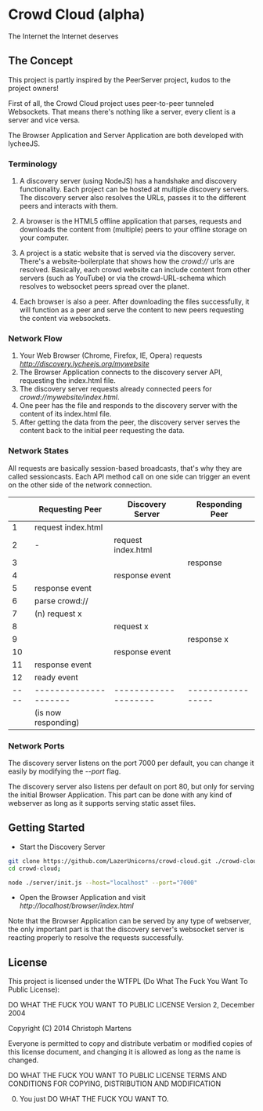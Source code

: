 
# Crowd Cloud (alpha)

The Internet the Internet deserves

## The Concept

This project is partly inspired by the PeerServer project, kudos to the project owners!

First of all, the Crowd Cloud project uses peer-to-peer tunneled Websockets.
That means there's nothing like a server, every client is a server and vice versa.

The Browser Application and Server Application are both developed with lycheeJS.


### Terminology

1. A discovery server (using NodeJS) has a handshake and discovery functionality.
Each project can be hosted at multiple discovery servers.
The discovery server also resolves the URLs, passes it to the different peers and
interacts with them.

2. A browser is the HTML5 offline application that parses, requests and downloads
the content from (multiple) peers to your offline storage on your computer.

3. A project is a static website that is served via the discovery server.
There's a website-boilerplate that shows how the *crowd://* urls are resolved.
Basically, each crowd website can include content from other servers (such as YouTube)
or via the crowd-URL-schema which resolves to websocket peers spread over the planet.

4. Each browser is also a peer. After downloading the files successfully, it will
function as a peer and serve the content to new peers requesting the content via websockets.


### Network Flow

1. Your Web Browser (Chrome, Firefox, IE, Opera) requests *http://discovery.lycheejs.org/mywebsite*
2. The Browser Application connects to the discovery server API, requesting the index.html file.
3. The discovery server requests already connected peers for *crowd://mywebsite/index.html*.
4. One peer has the file and responds to the discovery server with the content of its index.html file.
5. After getting the data from the peer, the discovery server serves the content back to the initial peer requesting the data.


### Network States

All requests are basically session-based broadcasts, that's why they are called sessioncasts.
Each API method call on one side can trigger an event on the other side of the network connection.

|    | Requesting Peer     | Discovery Server   | Responding Peer |
|----|---------------------|--------------------|-----------------|
| 1  | request index.html  |                    |                 |
| 2  | -                   | request index.html |                 |
| 3  |                     |                    | response        |
| 4  |                     | response event     |                 |
| 5  | response event      |                    |                 |
| 6  | parse crowd://      |                    |                 |
| 7  | (n) request x       |                    |                 |
| 8  |                     | request x          |                 |
| 9  |                     |                    | response x      |
| 10 |                     | response event     |                 |
| 11 | response event      |                    |                 |
| 12 | ready event         |                    |                 |
|----|---------------------|--------------------|-----------------|
|    | (is now responding) |                    |                 |


### Network Ports

The discovery server listens on the port 7000 per default, you
can change it easily by modifying the *--port* flag.

The discovery server also listens per default on port 80, but
only for serving the initial Browser Application. This part
can be done with any kind of webserver as long as it supports
serving static asset files.


## Getting Started

- Start the Discovery Server

```bash
git clone https://github.com/LazerUnicorns/crowd-cloud.git ./crowd-cloud;
cd crowd-cloud;

node ./server/init.js --host="localhost" --port="7000"
```

- Open the Browser Application and visit *http://localhost/browser/index.html*

Note that the Browser Application can be served by any type of webserver, the only
important part is that the discovery server's websocket server is reacting properly
to resolve the requests successfully.


## License

This project is licensed under the WTFPL (Do What The Fuck You Want To Public License):


DO WHAT THE FUCK YOU WANT TO PUBLIC LICENSE
Version 2, December 2004

Copyright (C) 2014 Christoph Martens

Everyone is permitted to copy and distribute verbatim or modified
copies of this license document, and changing it is allowed as long
as the name is changed.

DO WHAT THE FUCK YOU WANT TO PUBLIC LICENSE
TERMS AND CONDITIONS FOR COPYING, DISTRIBUTION AND MODIFICATION

0. You just DO WHAT THE FUCK YOU WANT TO.

